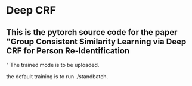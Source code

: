 # Deep CRF
## This is the pytorch source code for the paper "Group Consistent Similarity Learning via  Deep CRF for Person Re-Identification
" 
The trained mode is to be uploaded.

the default training is to run ./standbatch.

